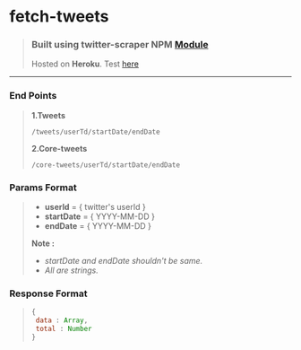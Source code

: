 # fetch-tweets
>### Built using twitter-scraper NPM [Module](https://www.npmjs.com/package/twitter-scraper)
>Hosted on **Heroku**.
>Test [here](https://fetch-tweets.herokuapp.com/) 
----
### End Points
>**1.Tweets**
>``` 
>/tweets/userTd/startDate/endDate 
>```
>
>**2.Core-tweets**
>```
>/core-tweets/userTd/startDate/endDate 
>```

### Params Format
>* **userId** = { twitter's userId }
>* **startDate** = { YYYY-MM-DD }
>* **endDate** = { YYYY-MM-DD }
>
>**Note :**
>
>* *startDate and endDate shouldn't be same.*
>* *All are strings.*

### Response Format
> ```javascript
> { 
>  data : Array,
>  total : Number
> }
>```
